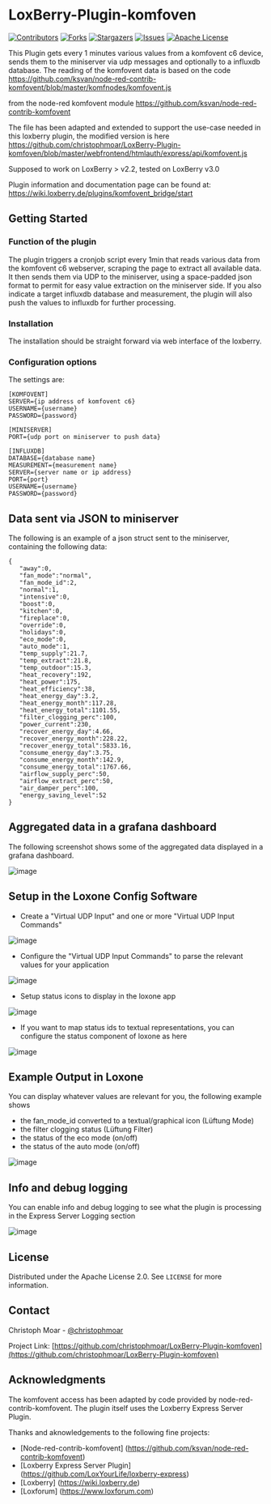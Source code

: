 # LoxBerry-Plugin-komfoven

<!-- PROJECT SHIELDS -->
[![Contributors][contributors-shield]][contributors-url]
[![Forks][forks-shield]][forks-url]
[![Stargazers][stars-shield]][stars-url]
[![Issues][issues-shield]][issues-url]
[![Apache License][license-shield]][license-url]

This Plugin gets every 1 minutes various values from a komfovent c6 device, sends them to the miniserver via udp messages and optionally to a influxdb database. The reading of the komfovent data is based on the code
https://github.com/ksvan/node-red-contrib-komfovent/blob/master/komfnodes/komfovent.js

from the node-red komfovent module
https://github.com/ksvan/node-red-contrib-komfovent

The file has been adapted and extended to support the use-case needed in this loxberry plugin, the modified version is here
https://github.com/christophmoar/LoxBerry-Plugin-komfoven/blob/master/webfrontend/htmlauth/express/api/komfovent.js

Supposed to work on LoxBerry > v2.2, tested on LoxBerry v3.0

Plugin information and documentation page can be found at:
https://wiki.loxberry.de/plugins/komfovent_bridge/start

<!-- GETTING STARTED -->
## Getting Started

### Function of the plugin
The plugin triggers a cronjob script every 1min that reads various data from the komfovent c6 webserver, scraping the page to extract all available data. It then sends them via UDP to the miniserver, using a space-padded json format to permit for easy value extraction on the miniserver side. If you also indicate a target influxdb database and measurement, the plugin will also push the values to influxdb for further processing.

### Installation
The installation should be straight forward via web interface of the loxberry.

### Configuration options
The settings are:

```
[KOMFOVENT]
SERVER={ip address of komfovent c6}
USERNAME={username}
PASSWORD={password}

[MINISERVER]
PORT={udp port on miniserver to push data}

[INFLUXDB]
DATABASE={database name}
MEASUREMENT={measurement name}
SERVER={server name or ip address}
PORT={port}
USERNAME={username}
PASSWORD={password}
```

## Data sent via JSON to miniserver
The following is an example of a json struct sent to the miniserver, containing the following data:

```
{
   "away":0,
   "fan_mode":"normal",
   "fan_mode_id":2,
   "normal":1,
   "intensive":0,
   "boost":0,
   "kitchen":0,
   "fireplace":0,
   "override":0,
   "holidays":0,
   "eco_mode":0,
   "auto_mode":1,
   "temp_supply":21.7,
   "temp_extract":21.8,
   "temp_outdoor":15.3,
   "heat_recovery":192,
   "heat_power":175,
   "heat_efficiency":38,
   "heat_energy_day":3.2,
   "heat_energy_month":117.28,
   "heat_energy_total":1101.55,
   "filter_clogging_perc":100,
   "power_current":230,
   "recover_energy_day":4.66,
   "recover_energy_month":228.22,
   "recover_energy_total":5833.16,
   "consume_energy_day":3.75,
   "consume_energy_month":142.9,
   "consume_energy_total":1767.66,
   "airflow_supply_perc":50,
   "airflow_extract_perc":50,
   "air_damper_perc":100,
   "energy_saving_level":52
}
```

## Aggregated data in a grafana dashboard
The following screenshot shows some of the aggregated data displayed in a grafana dashboard.

![image](https://user-images.githubusercontent.com/62471240/225679930-cc5b9c65-a4d5-412e-9dc7-19d68542c32c.png)

## Setup in the Loxone Config Software
* Create a "Virtual UDP Input" and one or more "Virtual UDP Input Commands"

![image](https://user-images.githubusercontent.com/62471240/227454322-5e3fe2c9-66a9-4266-b629-e42b4ceba469.png)

* Configure the "Virtual UDP Input Commands" to parse the relevant values for your application

![image](https://user-images.githubusercontent.com/62471240/227454508-3395116f-d693-4302-b183-1205362433c2.png)

* Setup status icons to display in the loxone app

![image](https://user-images.githubusercontent.com/62471240/227454101-15edb4db-bb7e-4962-9cc3-0f340c92c825.png)

* If you want to map status ids to textual representations, you can configure the status component of loxone as here

![image](https://user-images.githubusercontent.com/62471240/227454227-a47ff1f5-4cbe-4498-a237-0ee94a5b28bb.png)


## Example Output in Loxone
You can display whatever values are relevant for you, the following example shows 
* the fan_mode_id converted to a textual/graphical icon (Lüftung Mode)
* the filter clogging status (Lüftung Filter)
* the status of the eco mode (on/off)
* the status of the auto mode (on/off)

![image](https://user-images.githubusercontent.com/62471240/227453872-b2947e14-7826-46fb-adb4-49282b07d3a6.png)

## Info and debug logging
You can enable info and debug logging to see what the plugin is processing in the Express Server Logging section

![image](https://user-images.githubusercontent.com/62471240/227455099-c3ddc1c8-bb9c-4469-a980-be6177390b45.png)


<!-- LICENSE -->
## License

Distributed under the Apache License 2.0. See `LICENSE` for more information.

<!-- CONTACT -->
## Contact

Christoph Moar - [@christophmoar](https://twitter.com/christophmoar) 

Project Link: [https://github.com/christophmoar/LoxBerry-Plugin-komfoven](https://github.com/christophmoar/LoxBerry-Plugin-komfoven)

<!-- ACKNOWLEDGMENTS -->
## Acknowledgments

The komfovent access has been adapted by code provided by node-red-contrib-komfovent.
The plugin itself uses the Loxberry Express Server Plugin.

Thanks and aknowledgements to the following fine projects:
* [Node-red-contrib-komfovent] (https://github.com/ksvan/node-red-contrib-komfovent)
* [Loxberry Express Server Plugin] (https://github.com/LoxYourLife/loxberry-express)
* [Loxberry] (https://wiki.loxberry.de)
* [Loxforum] (https://www.loxforum.com)


<!-- MARKDOWN LINKS & IMAGES -->
[contributors-shield]: https://img.shields.io/github/contributors/christophmoar/LoxBerry-Plugin-komfoven.svg?style=for-the-badge
[contributors-url]: https://github.com/christophmoar/LoxBerry-Plugin-komfoven/graphs/contributors
[forks-shield]: https://img.shields.io/github/forks/christophmoar/LoxBerry-Plugin-komfoven.svg?style=for-the-badge
[forks-url]: https://github.com/christophmoar/LoxBerry-Plugin-komfoven/network/members
[stars-shield]: https://img.shields.io/github/stars/christophmoar/LoxBerry-Plugin-komfoven.svg?style=for-the-badge
[stars-url]: https://github.com/christophmoar/LoxBerry-Plugin-komfoven/stargazers
[issues-shield]: https://img.shields.io/github/issues/christophmoar/LoxBerry-Plugin-komfoven.svg?style=for-the-badge
[issues-url]: https://github.com/christophmoar/LoxBerry-Plugin-komfoven/issues
[license-shield]: https://img.shields.io/github/license/christophmoar/LoxBerry-Plugin-komfoven.svg?style=for-the-badge
[license-url]: https://github.com/christophmoar/LoxBerry-Plugin-komfoven/blob/main/LICENSE


